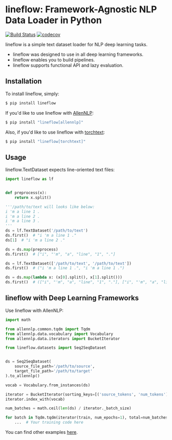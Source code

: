 # lineflow: Framework-Agnostic NLP Data Loader in Python
[![Build Status](https://travis-ci.org/yasufumy/lineflow.svg?branch=master)](https://travis-ci.org/yasufumy/lineflow)
[![codecov](https://codecov.io/gh/yasufumy/lineflow/branch/master/graph/badge.svg)](https://codecov.io/gh/yasufumy/lineflow)

lineflow is a simple text dataset loader for NLP deep learning tasks.

- lineflow was designed to use in all deep learning frameworks.
- lineflow enables you to build pipelines.
- lineflow supports functional API and lazy evaluation.

## Installation

To install lineflow, simply:

```sh
$ pip install lineflow
```

If you'd like to use lineflow with [AllenNLP](https://allennlp.org/):

```sh
$ pip install "lineflow[allennlp]"
```

Also, if you'd like to use lineflow with [torchtext](https://torchtext.readthedocs.io/en/latest/):

```sh
$ pip install "lineflow[torchtext]"
```

## Usage

lineflow.TextDataset expects line-oriented text files:

```py
import lineflow as lf


def preprocess(x):
    return x.split()

'''/path/to/text will looks like below:
i 'm a line 1 .
i 'm a line 2 .
i 'm a line 3 .
'''
ds = lf.TextDataset('/path/to/text')
ds.first()  # "i 'm a line 1 ."
ds[1]  # "i 'm a line 2 ."

ds = ds.map(preprocess)
ds.first()  # ["i", "'m", "a", "line", "1", "."]

ds = lf.TextDataset(['/path/to/text', '/path/to/text'])
ds.first()  # ("i 'm a line 1 .", "i 'm a line 1 .")

ds = ds.map(lambda x: (x[0].split(), x[1].split()))
ds.first()  # (["i", "'m", "a", "line", "1", "."], ["i", "'m", "a", "line", "1", "."])
```

## lineflow with Deep Learning Frameworks

Use lineflow with AllenNLP:

```py
import math

from allennlp.common.tqdm import Tqdm
from allennlp.data.vocabulary import Vocabulary
from allennlp.data.iterators import BucketIterator

from lineflow.datasets import Seq2SeqDataset


ds = Seq2SeqDataset(
    source_file_path='/path/to/source',
    target_file_path='/path/to/target'
).to_allennlp()

vocab = Vocabulary.from_instances(ds)

iterator = BucketIterator(sorting_keys=[('source_tokens', 'num_tokens')])
iterator.index_with(vocab)

num_batches = math.ceil(len(ds) / iterator._batch_size)

for batch in Tqdm.tqdm(iterator(train, num_epochs=1), total=num_batches):
    ...  # Your training code here
```

You can find other examples [here](https://github.com/yasufumy/lineflow/tree/master/examples).
